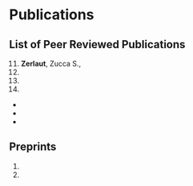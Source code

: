 # Publications

## List of Peer Reviewed Publications

11. **Zerlaut**, Zucca S., 
10. 
9. 
8. 
-
-
- 

## Preprints

1.
2.
